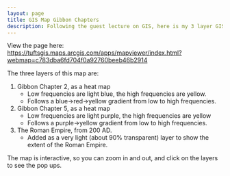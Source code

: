 ```yaml
---
layout: page
title: GIS Map Gibbon Chapters
description: Following the guest lecture on GIS, here is my 3 layer GIS map
---
```


View the page here: https://tuftsgis.maps.arcgis.com/apps/mapviewer/index.html?webmap=c783dba6fd704f0a92760beeb46b2914 

The three layers of this map are:
1. Gibbon Chapter 2, as a heat map
    - Low frequencies are light blue, the high frequencies are yellow.
    - Follows a blue->red->yellow gradient from low to high frequencies.
2. Gibbon Chapter 5, as a heat map
    - Low frequencies are light purple, the high frequencies are yellow
    - Follows a purple->yellow gradient from low to high frequencies.
3. The Roman Empire, from 200 AD.
    - Added as a very light (about 90% transparent) layer to show the extent of the Roman Empire.

The map is interactive, so you can zoom in and out, and click on the layers to see the pop ups.